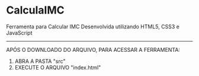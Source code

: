 # CalculaIMC
Ferramenta para Calcular IMC
Desenvolvida utilizando HTML5, CSS3 e JavaScript
_______________________

APÓS O DOWNLOADO DO ARQUIVO, PARA ACESSAR A FERRAMENTA:

  1. ABRA A PASTA "src"
  3. EXECUTE O ARQUIVO "index.html"
